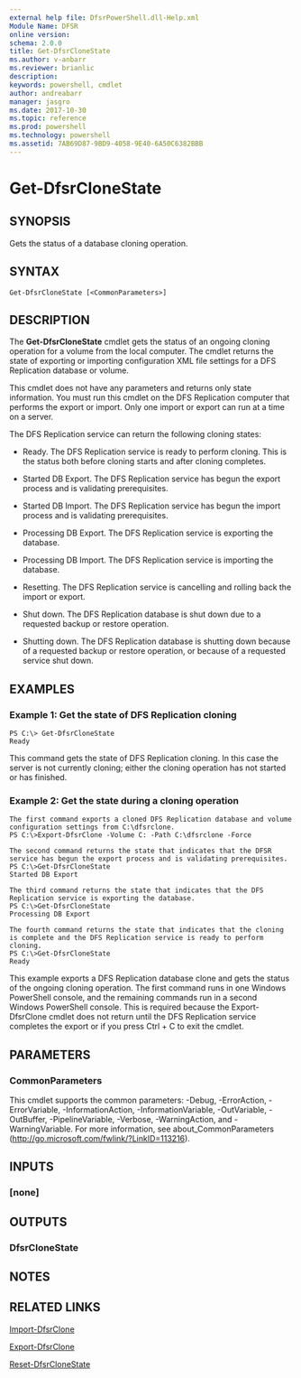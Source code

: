 ```yaml
---
external help file: DfsrPowerShell.dll-Help.xml
Module Name: DFSR
online version: 
schema: 2.0.0
title: Get-DfsrCloneState
ms.author: v-anbarr
ms.reviewer: brianlic
description: 
keywords: powershell, cmdlet
author: andreabarr
manager: jasgro
ms.date: 2017-10-30
ms.topic: reference
ms.prod: powershell
ms.technology: powershell
ms.assetid: 7AB69D87-9BD9-4058-9E40-6A50C6382BBB
---
```


# Get-DfsrCloneState

## SYNOPSIS
Gets the status of a database cloning operation.

## SYNTAX

```
Get-DfsrCloneState [<CommonParameters>]
```

## DESCRIPTION
The **Get-DfsrCloneState** cmdlet gets the status of an ongoing cloning operation for a volume from the local computer.
The cmdlet returns the state of exporting or importing configuration XML file settings for a DFS Replication database or volume.

This cmdlet does not have any parameters and returns only state information.
You must run this cmdlet on the DFS Replication computer that performs the export or import.
Only one import or export can run at a time on a server.

The DFS Replication service can return the following cloning states:

- Ready. The DFS Replication service is ready to perform cloning. This is the status both before cloning starts and after cloning completes.

- Started DB Export. The DFS Replication service has begun the export process and is validating prerequisites.

- Started DB Import. The DFS Replication service has begun the import process and is validating prerequisites.

- Processing DB Export. The DFS Replication service is exporting the database.

- Processing DB Import. The DFS Replication service is importing the database.

- Resetting. The DFS Replication service is cancelling and rolling back the import or export.

- Shut down. The DFS Replication database is shut down due to a requested backup or restore operation.

- Shutting down. The DFS Replication database is shutting down because of a requested backup or restore operation, or because of a requested service shut down.

## EXAMPLES

### Example 1: Get the state of DFS Replication cloning
```
PS C:\> Get-DfsrCloneState
Ready
```

This command gets the state of DFS Replication cloning.
In this case the server is not currently cloning; either the cloning operation has not started or has finished.

### Example 2: Get the state during a cloning operation
```
The first command exports a cloned DFS Replication database and volume configuration settings from C:\dfsrclone.
PS C:\>Export-DfsrClone -Volume C: -Path C:\dfsrclone -Force

The second command returns the state that indicates that the DFSR service has begun the export process and is validating prerequisites.
PS C:\>Get-DfsrCloneState
Started DB Export

The third command returns the state that indicates that the DFS Replication service is exporting the database.
PS C:\>Get-DfsrCloneState
Processing DB Export

The fourth command returns the state that indicates that the cloning is complete and the DFS Replication service is ready to perform cloning.
PS C:\>Get-DfsrCloneState
Ready
```

This example exports a DFS Replication database clone and gets the status of the ongoing cloning operation.
The first command runs in one Windows PowerShell console, and the remaining commands run in a second Windows PowerShell console.
This is required because the Export-DfsrClone cmdlet does not return until the DFS Replication service completes the export or if you press Ctrl + C to exit the cmdlet.

## PARAMETERS

### CommonParameters
This cmdlet supports the common parameters: -Debug, -ErrorAction, -ErrorVariable, -InformationAction, -InformationVariable, -OutVariable, -OutBuffer, -PipelineVariable, -Verbose, -WarningAction, and -WarningVariable. For more information, see about_CommonParameters (http://go.microsoft.com/fwlink/?LinkID=113216).

## INPUTS

### [none]

## OUTPUTS

### DfsrCloneState

## NOTES

## RELATED LINKS

[Import-DfsrClone](./Import-DfsrClone.md)

[Export-DfsrClone](./Export-DfsrClone.md)

[Reset-DfsrCloneState](./Reset-DfsrCloneState.md)

